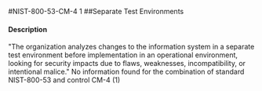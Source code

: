 #NIST-800-53-CM-4 1
##Separate Test Environments
#### Description
"The organization analyzes changes to the information system in a separate test environment before implementation in an operational environment, looking for security impacts due to flaws, weaknesses, incompatibility, or intentional malice."
No information found for the combination of standard NIST-800-53 and control CM-4 (1)
